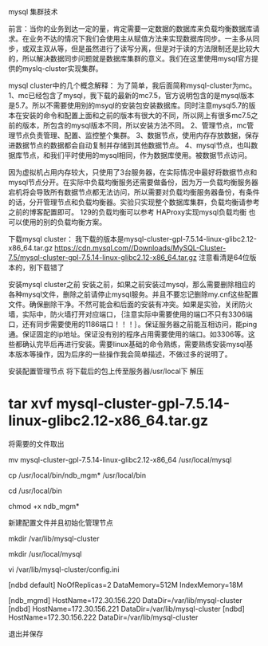 mysql 集群技术

前言：当你的业务到达一定的量，肯定需要一定数据的数据库来负载均衡数据库请求。在业务不达的情况下我们会使用主从赋值方法来实现数据库同步。一主多从同步，或双主双从等，但是虽然进行了读写分离，但是对于读的方法限制还是比较大的，所以解决数据同步问题就是数据库集群的意义。我们在这里使用mysql官方提供的myslq-cluster实现集群。

mysql cluster中的几个概念解释：
为了简单，我后面简称mysql-cluster为mc。
1、mc已经包含了mysql，我下载的最新的mc7.5，官方说明包含的是mysql版本是5.7。所以不需要使用别的msyql的安装包安装数据库。同时注意mysql5.7的版本在安装的命令和配置上面和之前的版本有很大的不同，所以网上有很多mc7.5之前的版本，所包含的mysql版本不同，所以安装方法不同。
2、管理节点，mc管理节点负责管理、配置、监控整个集群。
3、数据节点，使用内存存放数据，保存进数据节点的数据都会自动复制并存储到其他数据节点。
4、mysql节点，也叫数据库节点，和我们平时使用的mysql相同，作为数据库使用。被数据节点访问。

因为虚拟机占用内存较大，只使用了3台服务器，在实际情况中最好将数据节点和mysql节点分开。在实际中负载均衡服务还需要做备份，因为万一负载均衡服务器宕机将会导致所有数据节点都无法访问，所以需要对负载均衡服务器备份，有条件的话，分开管理节点和负载均衡器。实验只实现整个数据库集群，负载均衡请参考之前的博客配置即可。
129的负载均衡可以参考 HAProxy实现mysql负载均衡 也可以使用的别的负载均衡方案。

下载mysql cluster：
我下载的版本是mysql-cluster-gpl-7.5.14-linux-glibc2.12-x86_64.tar.gz
https://cdn.mysql.com//Downloads/MySQL-Cluster-7.5/mysql-cluster-gpl-7.5.14-linux-glibc2.12-x86_64.tar.gz
注意看清是64位版本的，别下载错了

    
安装mysql cluster之前
安装之前，如果之前安装过mysql，那么需要删除相应的各种mysql文件，删除之前请停止mysql服务。并且不要忘记删除my.cnf这些配置文件。确保删除干净。不然可能会和后面的安装有冲突。如果是实验，关闭防火墙，实际中，防火墙打开对应端口，｛注意实际中需要使用的端口不只有3306端口，还有同步需要使用的1186端口！！！｝。保证服务器之前能互相访问，能ping通。保证固定的ip地址。保证没有别的程序占用需要使用的端口。如3306等。这些都确认完毕后再进行安装。需要linux基础的命令熟练，需要熟练安装mysql基本版本等操作，因为后序的一些操作我会简单描述，不做过多的说明了。


安装配置管理节点
将下载后的包上传至服务器/usr/local下
解压
# tar xvf mysql-cluster-gpl-7.5.14-linux-glibc2.12-x86_64.tar.gz
将需要的文件取出

mv mysql-cluster-gpl-7.5.14-linux-glibc2.12-x86_64 /usr/local/mysql

cp /usr/local/bin/ndb_mgm* /usr/local/bin

cd /usr/local/bin

chmod +x ndb_mgm*

新建配置文件并且初始化管理节点

 mkdir /var/lib/mysql-cluster
 
mkdir /usr/local/mysql

 vi /var/lib/mysql-cluster/config.ini
 
[ndbd default]
NoOfReplicas=2
DataMemory=512M
IndexMemory=18M

[ndb_mgmd]
HostName=172.30.156.220
DataDir=/var/lib/mysql-cluster
[ndbd]
HostName=172.30.156.221
DataDir=/var/lib/mysql-cluster
[ndbd]
HostName=172.30.156.222
DataDir=/var/lib/mysql-cluster

退出并保存


 
 
 
